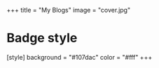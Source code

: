+++
title = "My Blogs"
image = "cover.jpg"

# Badge style
[style]
    background = "#107dac"
    color = "#fff"
+++